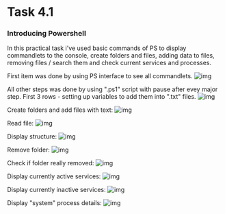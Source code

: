 # Task 4.1
### Introducing Powershell

In this practical task i've used basic commands of PS to display commandlets to the console, create folders and files, adding data to files, removing files / search them and check current services and processes.

First item was done by using PS interface to see all commandlets.
![img](https://github.com/trytodev/Kharkiv_DevOps_ext_2019Q4/blob/master/m4/task4.1/img/all_cmdlet.png)

All other steps was done by using ".ps1" script with pause after evey major step. First 3 rows - setting up variables to add them into ".txt" files.
![img](https://github.com/trytodev/Kharkiv_DevOps_ext_2019Q4/blob/master/m4/task4.1/img/script.png)

Create folders and add files with text:
![img](https://github.com/trytodev/Kharkiv_DevOps_ext_2019Q4/blob/master/m4/task4.1/img/create.png)

Read file:
![img](https://github.com/trytodev/Kharkiv_DevOps_ext_2019Q4/blob/master/m4/task4.1/img/read.png)

Display structure:
![img](https://github.com/trytodev/Kharkiv_DevOps_ext_2019Q4/blob/master/m4/task4.1/img/structure.png)

Remove folder:
![img](https://github.com/trytodev/Kharkiv_DevOps_ext_2019Q4/blob/master/m4/task4.1/img/remove.png)

Check if folder really removed:
![img](https://github.com/trytodev/Kharkiv_DevOps_ext_2019Q4/blob/master/m4/task4.1/img/check.png)

Display currently active services:
![img](https://github.com/trytodev/Kharkiv_DevOps_ext_2019Q4/blob/master/m4/task4.1/img/running.png)

Display currently inactive services:
![img](https://github.com/trytodev/Kharkiv_DevOps_ext_2019Q4/blob/master/m4/task4.1/img/stopped.png)

Display "system" process details:
![img](https://github.com/trytodev/Kharkiv_DevOps_ext_2019Q4/blob/master/m4/task4.1/img/system.png)